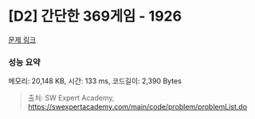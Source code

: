 # [D2] 간단한 369게임 - 1926 

[문제 링크](https://swexpertacademy.com/main/code/problem/problemDetail.do?contestProbId=AV5PTeo6AHUDFAUq) 

### 성능 요약

메모리: 20,148 KB, 시간: 133 ms, 코드길이: 2,390 Bytes



> 출처: SW Expert Academy, https://swexpertacademy.com/main/code/problem/problemList.do
